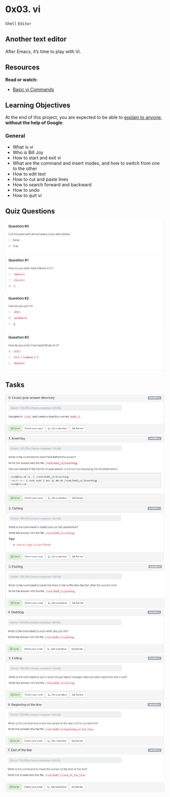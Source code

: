 # 0x03. vi
`Shell` `Editor`

## Another text editor
After Emacs, it’s time to play with Vi.

## Resources
**Read or watch:**
  * [Basic vi Commands](https://www.cs.colostate.edu/helpdocs/vi.html)

## Learning Objectives
At the end of this project, you are expected to be able to [explain to anyone](https://fs.blog/feynman-learning-technique/?fbclid=IwAR2K5_BGPVo0QjJXkOIIqNsqcXK4lTskPWJvA0asKQIGtCPWaQBdKmj1Ztg), **without the help of Google**:

###  General
  * What is vi
  * Who is Bill Joy
  * How to start and exit vi
  * What are the command and insert modes, and how to switch from one to the other
  * How to edit text
  * How to cut and paste lines
  * How to search forward and backward
  * How to undo
  * How to quit vi

## Quiz Questions
![](./images/Q0.PNG)
![](./images/Q1.PNG)
![](./images/Q2.PNG)
![](./images/Q3.PNG)

## Tasks
![](./images/T0.PNG)
![](./images/T1.PNG)
![](./images/T2.PNG)
![](./images/T3.PNG)
![](./images/T4.PNG)
![](./images/T5.PNG)
![](./images/T6.PNG)
![](./images/T7.PNG)

